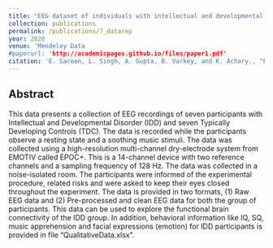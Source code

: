 ```yaml
---
title: "EEG dataset of individuals with intellectual and developmental disorder and healthy controls under rest and music stimuli"
collection: publications
permalink: /publications/7_datarep
year: 2020
venue: 'Mendeley Data
#paperurl: 'http://academicpages.github.io/files/paper1.pdf'
citation: 'E. Sareen, L. Singh, A. Gupta, B. Varkey, and K. Achary., "EEG dataset of individuals with intellectual and developmental disorder and healthy controls while observing rest and musical stimulus [dataset]." 2020,<i>Mendeley Data</i>, doi: http://dx.doi.org/10.17632/fshy54ypyh.2.'
---
```


## Abstract
This data presents a collection of EEG recordings of seven participants with Intellectual and Developmental Disorder (IDD) and seven Typically Developing Controls (TDC). The data is recorded while the participants observe a resting state and a soothing music stimuli. The data was collected using a high-resolution multi-channel dry-electrode system from EMOTIV called EPOC+. This is a 14-channel device with two reference channels and a sampling frequency of 128 Hz. The data was collected in a noise-isolated room. The participants were informed of the experimental procedure, related risks and were asked to keep their eyes closed throughout the experiment. The data is provided in two formats, (1) Raw EEG data and (2) Pre-processed and clean EEG data for both the group of participants. This data can be used to explore the functional brain connectivity of the IDD group. In addition, behavioral information like IQ, SQ, music apprehension and facial expressions (emotion) for IDD participants is provided in file “QualitativeData.xlsx".
